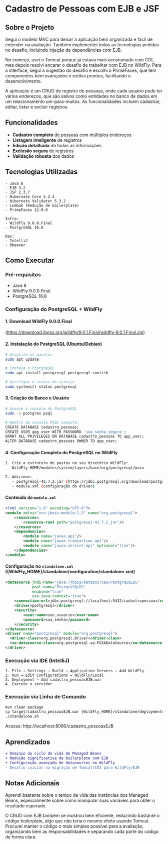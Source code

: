 # Cadastro de Pessoas com EJB e JSF

## Sobre o Projeto
Segui o modelo MVC para deixar a aplicação bem organizada e fácil de entender na avaliação. Também implementei todas as tecnologias pedidas no desafio, incluindo injeção de dependências com EJB.

No começo, usei o Tomcat porque já estava mais acostumado com CDI, mas depois resolvi encarar o desafio de trabalhar com EJB no WildFly. Para a interface, segui a sugestão do desafio e escolhi o 
PrimeFaces, que tem componentes bem avançados e estilos prontos, facilitando o desenvolvimento.

A aplicação é um CRUD de registro de pessoas, onde cada usuário pode ter vários endereços, que são salvos como entidades no banco de dados em um relacionamento um-para-muitos. As funcionalidades 
incluem cadastrar, editar, listar e excluir registros.

## Funcionalidades
- **Cadastro completo** de pessoas com múltiplos endereços
- **Listagem inteligente** de registros
- **Edição detalhada** de todas as informações
- **Exclusão segura** de registros
- **Validação robusta** dos dados

## Tecnologias Utilizadas

```
- Java 8
- EJB 3.2
- JSF 2.3.7 
- Hibernate Core 5.2.4
- Hibernate Validator 5.3.2
- Lombok (Redução de boilerplate)
- PrimeFaces 12.0.0

Infra:
- WildFly 9.0.0.Final
- PostgreSQL 16.8

Dev:
- IntelliJ
- Dbeaver
```

## Como Executar

### Pré-requisitos
- Java 8
- WildFly 9.0.0.Final
- PostgreSQL 16.8

### Configuração do PostgreSQL + WildFly 

#### 1. Download WildFly 9.0.0.Final
(https://download.jboss.org/wildfly/9.0.1.Final/wildfly-9.0.1.Final.zip)

#### 2. Instalação do PostgreSQL (Ubuntu/Debian)
```bash
# Atualize os pacotes
sudo apt update

# Instale o PostgreSQL
sudo apt install postgresql postgresql-contrib

# Verifique o status do serviço
sudo systemctl status postgresql
```

#### 3. Criação do Banco e Usuário
```bash
# Acesse o console do PostgreSQL
sudo -u postgres psql

# Dentro do console PSQL execute:
CREATE DATABASE cadastro_pessoas;
CREATE USER app_user WITH PASSWORD 'sua_senha_segura';
GRANT ALL PRIVILEGES ON DATABASE cadastro_pessoas TO app_user;
ALTER DATABASE cadastro_pessoas OWNER TO app_user;
```

#### 4. Configuração Completa do PostgreSQL no WildFly

```bash
1. Crie a estrutura de pastas no seu diretório WildFly:
   WildFly_HOME/modules/system/layers/base/org/postgresql/main

2. Adicione:
   - postgresql-42.7.2.jar (https://jdbc.postgresql.org/download/postgresql-42.7.2.jar)
   - module.xml (configuração do driver)
```

#### Conteúdo do `module.xml`
```xml
<?xml version="1.0" encoding="UTF-8"?>
<module xmlns="urn:jboss:module:1.3" name="org.postgresql">
    <resources>
        <resource-root path="postgresql-42.7.2.jar"/>
    </resources>
    <dependencies>
        <module name="javax.api"/>
        <module name="javax.transaction.api"/>
        <module name="javax.servlet.api" optional="true"/>
    </dependencies>
</module>
```

#### Configuração no `standalone.xml` ({WildFly_HOME}/standalone/configuration/standalone.xml)
```xml
<datasource jndi-name="java:/jboss/datasources/PostgreSQLDS" 
            pool-name="PostgreSQLDS" 
            enabled="true" 
            use-java-context="true">
    <connection-url>jdbc:postgresql://localhost:5432/cadastropessoa</connection-url>
    <driver>postgresql</driver>
    <security>
        <user-name>seu_usuario</user-name>
        <password>sua_senha</password>
    </security>
</datasource>
<driver name="postgresql" module="org.postgresql">
  <driver-class>org.postgresql.Driver</driver-class>
  <xa-datasource-class>org.postgresql.xa.PGXADataSource</xa-datasource-class>
</driver>
```

### Execução via IDE (IntelliJ)

```text
1. File → Settings → Build → Application Servers → Add WildFly
2. Run → Edit Configurations → WildFly/Local
3. Deployment → Add cadastro_pessoasEJB.war
4. Execute o servidor
```

### Execução via Linha de Comando

```bash
mvn clean package
cp target/cadastro_pessoasEJB.war {WildFly_HOME}/standalone/deployments/
./standalone.sh
```

Acesse: http://localhost:8080/cadastro_pessoasEJB

## Aprendizados

```diff
+ Dominio do ciclo de vida de Managed Beans
+ Redução significativa de boilerplate com EJB
+ Configuração avançada de datasources no WildFly
- Desafio inicial na migração de Tomcat/CDI para WildFly/EJB
```

## Notas Adicionais

Aprendi bastante sobre o tempo de vida das instâncias dos Managed Beans, especialmente sobre como manipular suas variáveis para obter o resultado esperado.

O CRUD com EJB também se mostrou bem eficiente, reduzindo bastante o código boilerplate, algo que não teria o mesmo efeito usando Tomcat. Procurei 
manter o código o mais simples possível para a avaliação, organizando bem as responsabilidades e separando cada parte do código de forma clara.
